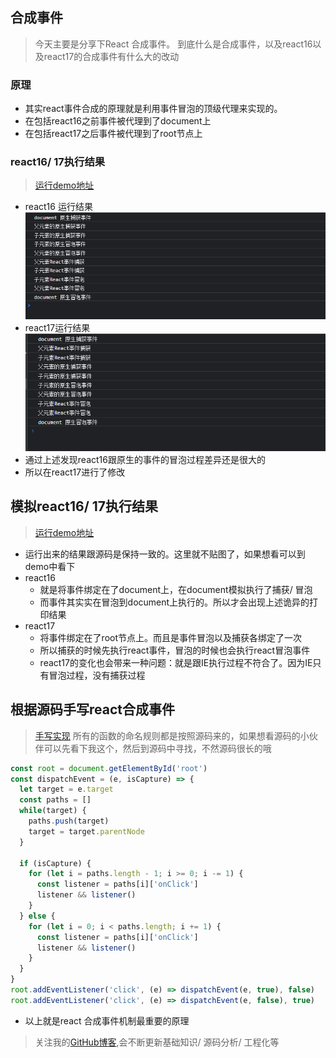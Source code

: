 ## 合成事件
> 今天主要是分享下React 合成事件。 到底什么是合成事件，以及react16以及react17的合成事件有什么大的改动

### 原理
- 其实react事件合成的原理就是利用事件冒泡的顶级代理来实现的。
- 在包括react16之前事件被代理到了document上
- 在包括react17之后事件被代理到了root节点上

### react16/ 17执行结果
> [运行demo地址](https://gitee.com/li_haohao_1/react-world/tree/master/%E5%90%88%E6%88%90%E4%BA%8B%E4%BB%B6)

- react16 运行结果
![](./images/3.png)
- react17运行结果
![](./images/4.png)
- 通过上述发现react16跟原生的事件的冒泡过程差异还是很大的
- 所以在react17进行了修改

## 模拟react16/ 17执行结果
> [运行demo地址](https://gitee.com/li_haohao_1/react-world/tree/master/%E5%90%88%E6%88%90%E4%BA%8B%E4%BB%B6-html%E5%AE%9E%E7%8E%B0%E7%89%88)
- 运行出来的结果跟源码是保持一致的。这里就不贴图了，如果想看可以到demo中看下
- react16
  - 就是将事件绑定在了document上，在document模拟执行了捕获/ 冒泡
  - 而事件其实实在冒泡到document上执行的。所以才会出现上述诡异的打印结果
- react17
  - 将事件绑定在了root节点上。而且是事件冒泡以及捕获各绑定了一次
  - 所以捕获的时候先执行react事件，冒泡的时候也会执行react冒泡事件
  - react17的变化也会带来一种问题：就是跟IE执行过程不符合了。因为IE只有冒泡过程，没有捕获过程

## 根据源码手写react合成事件
> [手写实现](https://gitee.com/li_haohao_1/react-world/tree/master/react-event-hand)
> 所有的函数的命名规则都是按照源码来的，如果想看源码的小伙伴可以先看下我这个，然后到源码中寻找，不然源码很长的哦
```js
const root = document.getElementById('root')
const dispatchEvent = (e, isCapture) => {
  let target = e.target
  const paths = []
  while(target) {
    paths.push(target)
    target = target.parentNode
  }

  if (isCapture) {
    for (let i = paths.length - 1; i >= 0; i -= 1) {
      const listener = paths[i]['onClick']
      listener && listener()
    }
  } else {
    for (let i = 0; i < paths.length; i += 1) {
      const listener = paths[i]['onClick']
      listener && listener()
    }
  }
}
root.addEventListener('click', (e) => dispatchEvent(e, true), false)
root.addEventListener('click', (e) => dispatchEvent(e, false), true)
```
- 以上就是react 合成事件机制最重要的原理


> 关注我的[GitHub博客](https://github.com/a572251465/my-blog),会不断更新基础知识/ 源码分析/ 工程化等
